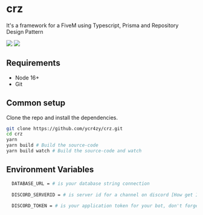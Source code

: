 # crz
It's a framework for a FiveM using Typescript, Prisma and Repository Design Pattern
<p>
<img src="http://img.shields.io/static/v1?label=VERSION&message=1.0&color=GREEN&style=for-the-badge"/>
<img src="http://img.shields.io/static/v1?label=STATUS&message=IN%20DEVELOPMENT&color=GREEN&style=for-the-badge"/>
</p>

## Requirements

* Node 16+
* Git

## Common setup

Clone the repo and install the dependencies.

```bash
git clone https://github.com/ycr4zy/crz.git
cd crz
yarn
yarn build # Build the source-code
yarn build watch # Build the source-code and watch
```

## Environment Variables
```bash
  DATABASE_URL = # is your database string connection
  
  DISCORD_SERVERID = # is server id for a channel on discord [How get It] -> Right Click and Copy ID
  
  DISCORD_TOKEN = # is your application token for your bot, don't forget apply intents
```
